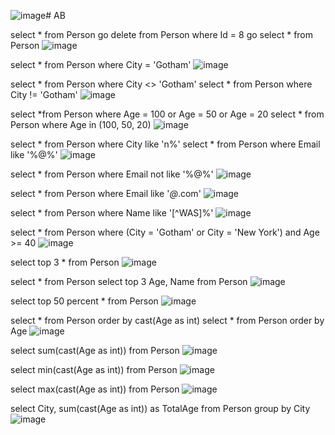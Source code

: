 
![image](https://github.com/user-attachments/assets/3345bdef-bd03-44c3-88c0-83ebd6952540)# AB

select * from Person
go
delete from Person where Id = 8
go
select * from Person
![image](https://github.com/user-attachments/assets/37c7a971-738e-4d1a-b23c-f10be11f127e)

select * from Person where City = 'Gotham'
![image](https://github.com/user-attachments/assets/8d54a50f-9638-40df-8ba4-23290924a3c7)

select * from Person where City <> 'Gotham'
select * from Person where City != 'Gotham'
![image](https://github.com/user-attachments/assets/04003536-52fb-49a2-861e-6ab9ccec2e08)

select *from Person where Age = 100 or 
Age = 50 or Age = 20
select * from Person where Age in (100, 50, 20)
![image](https://github.com/user-attachments/assets/7b4be8d0-09f5-4fd1-a150-492583bfe91a)

select * from Person where City like 'n%'
select * from Person where Email like '%@%'
![image](https://github.com/user-attachments/assets/0445a650-de0e-4a86-ac6d-2c49067fac0a)

select * from Person where Email not like '%@%'
![image](https://github.com/user-attachments/assets/1b089519-b047-4a20-a799-1ce91505a4ae)

select * from Person where Email like '_@_.com'
  ![image](https://github.com/user-attachments/assets/c873cb5b-92dc-4628-bb75-3888e271f727)

select * from Person where Name like '[^WAS]%'
![image](https://github.com/user-attachments/assets/0c690080-7263-4a04-9291-76f9c5f94f13)

select * from Person where (City = 'Gotham' or City = 'New York')
and Age >= 40
![image](https://github.com/user-attachments/assets/f1c38f63-1f8f-4db8-9821-1a25fc4751fb)

select top 3 * from Person
![image](https://github.com/user-attachments/assets/bf7e24e5-e46f-4898-ac2d-731e28ba85bf)

select * from Person
select top 3 Age, Name from Person
![image](https://github.com/user-attachments/assets/3ada7017-d503-4505-aec5-c06148beaa3f)

select top 50 percent * from Person
![image](https://github.com/user-attachments/assets/2d04c888-5dc2-407e-b239-b72fb3f7f020)

select * from Person order by cast(Age as int)
select * from Person order by Age
![image](https://github.com/user-attachments/assets/c6db8198-f65e-40ab-b1c5-495e37721ed6)

select sum(cast(Age as int)) from Person
![image](https://github.com/user-attachments/assets/e8ab371e-1360-41dd-8324-ccb0c75f3f01)

select min(cast(Age as int)) from Person
![image](https://github.com/user-attachments/assets/0b3f4e4b-5663-44b1-8a8f-f656dfc55878)

select max(cast(Age as int)) from Person
![image](https://github.com/user-attachments/assets/cb6f6c97-bffb-45ba-a91c-88a61568c94f)

select City, sum(cast(Age as int)) as TotalAge from Person group by City
![image](https://github.com/user-attachments/assets/709c52c5-4664-405d-afcf-2e380e8de2eb)
